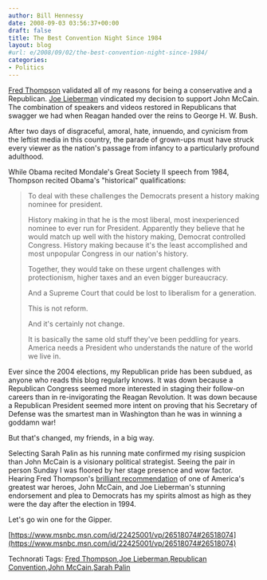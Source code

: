 ```yaml
---
author: Bill Hennessy
date: 2008-09-03 03:56:37+00:00
draft: false
title: The Best Convention Night Since 1984
layout: blog
#url: e/2008/09/02/the-best-convention-night-since-1984/
categories:
- Politics
---
```


[Fred Thompson](https://voices.washingtonpost.com/the-trail/2008/09/02/remarks_former_sen_fred_thomps.html) validated all of my reasons for being a conservative and a Republican. [Joe Lieberman](https://voices.washingtonpost.com/the-trail/2008/09/02/remarks_sen_joe_lieberman.html) vindicated my decision to support John McCain. The combination of speakers and videos restored in Republicans that swagger we had when Reagan handed over the reins to George H. W. Bush.

After two days of disgraceful, amoral, hate, innuendo, and cynicism from the leftist media in this country, the parade of grown-ups must have struck every viewer as the nation's passage from infancy to a particularly profound adulthood.

While Obama recited Mondale's Great Society II speech from 1984, Thompson recited Obama's "historical" qualifications:

> To deal with these challenges the Democrats present a history making nominee for president.  
> 
> History making in that he is the most liberal, most inexperienced nominee to ever run for President. Apparently they believe that he would match up well with the history making, Democrat controlled Congress. History making because it's the least accomplished and most unpopular Congress in our nation's history.  
> 
> Together, they would take on these urgent challenges with protectionism, higher taxes and an even bigger bureaucracy.  
> 
> And a Supreme Court that could be lost to liberalism for a generation.  
> 
> This is not reform.  
> 
> And it's certainly not change.  
> 
> It is basically the same old stuff they've been peddling for years. America needs a President who understands the nature of the world we live in.
> 
> 

Ever since the 2004 elections, my Republican pride has been subdued, as anyone who reads this blog regularly knows. It was down because a Republican Congress seemed more interested in staging their follow-on careers than in re-invigorating the Reagan Revolution. It was down because a Republican President seemed more intent on proving that his Secretary of Defense was the smartest man in Washington than he was in winning a goddamn war!

But that's changed, my friends, in a big way.  

Selecting Sarah Palin as his running mate confirmed my rising suspicion than John McCain is a visionary political strategist. Seeing the pair in person Sunday I was floored by her stage presence and wow factor. Hearing Fred Thompson's [brilliant recommendation](https://wizbangblog.com/content/2008/09/02/unbelievable-speech.php) of one of America's greatest war heroes, John McCain, and Joe Lieberman's stunning endorsement and plea to Democrats has my spirits almost as high as they were the day after the election in 1994.  

Let's go win one for the Gipper.

[https://www.msnbc.msn.com/id/22425001/vp/26518074#26518074](https://www.msnbc.msn.com/id/22425001/vp/26518074#26518074)

Technorati Tags: [Fred Thompson](https://technorati.com/tags/Fred%20Thompson),[Joe Lieberman](https://technorati.com/tags/Joe%20Lieberman),[Republican Convention](https://technorati.com/tags/Republican%20Convention),[John McCain](https://technorati.com/tags/John%20McCain),[Sarah Palin](https://technorati.com/tags/Sarah%20Palin)
